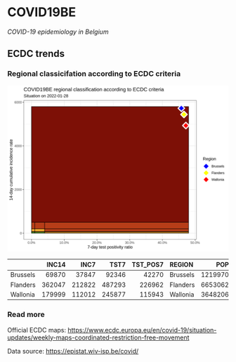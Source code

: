 
# COVID19BE

*COVID-19 epidemiology in Belgium*

## ECDC trends

### Regional classicifation according to ECDC criteria

![](COVID9BE-ecdc-trend.png)

|          |  INC14 |   INC7 |   TST7 | TST\_POS7 | REGION   |     POP | INC14\_RT |       PR7 |        GR |
| :------- | -----: | -----: | -----: | --------: | :------- | ------: | --------: | --------: | --------: |
| Brussels |  69870 |  37847 |  92346 |     42270 | Brussels | 1219970 |  5727.190 | 0.4577350 | 0.1818693 |
| Flanders | 362047 | 212822 | 487293 |    226962 | Flanders | 6653062 |  5441.810 | 0.4657608 | 0.4261819 |
| Wallonia | 179999 | 112012 | 245877 |    115943 | Wallonia | 3648206 |  4933.904 | 0.4715488 | 0.6475503 |

### Read more

Official ECDC maps:
<https://www.ecdc.europa.eu/en/covid-19/situation-updates/weekly-maps-coordinated-restriction-free-movement>

Data source: <https://epistat.wiv-isp.be/covid/>
